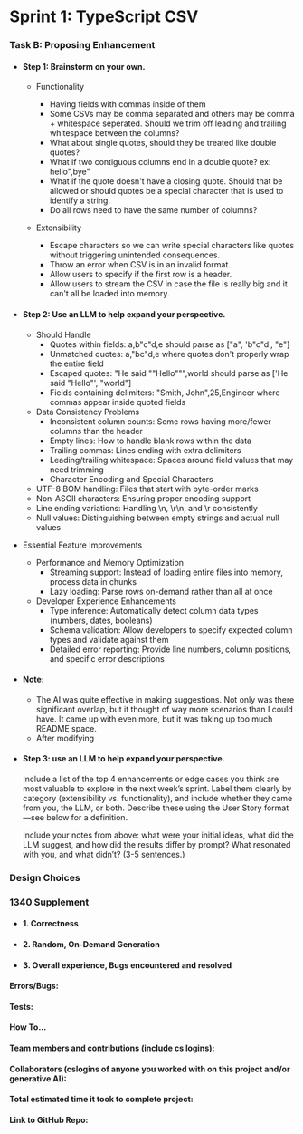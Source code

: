 # Sprint 1: TypeScript CSV

### Task B: Proposing Enhancement

- #### Step 1: Brainstorm on your own.
  - Functionality
    - Having fields with commas inside of them
    - Some CSVs may be comma separated and others may be comma + whitespace seperated. Should we trim off leading and trailing whitespace between the columns?
    - What about single quotes, should they be treated like double quotes?
    - What if two contiguous columns end in a double quote? ex: hello",bye"
    - What if the quote doesn't have a closing quote. Should that be allowed or should quotes be a special character that is used to identify a string.
    - Do all rows need to have the same number of columns?

  - Extensibility
    - Escape characters so we can write special characters like quotes without triggering unintended consequences.
    - Throw an error when CSV is in an invalid format.
    - Allow users to specify if the first row is a header.
    - Allow users to stream the CSV in case the file is really big and it can't all be loaded into memory.
- #### Step 2: Use an LLM to help expand your perspective.
  - Should Handle
    - Quotes within fields: a,b"c"d,e should parse as ["a", 'b"c"d', "e"]
    - Unmatched quotes: a,"bc"d,e where quotes don't properly wrap the entire field
    - Escaped quotes: "He said ""Hello""",world should parse as ['He said "Hello"', "world"]
    - Fields containing delimiters: "Smith, John",25,Engineer where commas appear inside quoted fields
  - Data Consistency Problems
    - Inconsistent column counts: Some rows having more/fewer columns than the header
    - Empty lines: How to handle blank rows within the data
    - Trailing commas: Lines ending with extra delimiters
    - Leading/trailing whitespace: Spaces around field values that may need trimming
    - Character Encoding and Special Characters
  - UTF-8 BOM handling: Files that start with byte-order marks
  - Non-ASCII characters: Ensuring proper encoding support
  - Line ending variations: Handling \n, \r\n, and \r consistently
  - Null values: Distinguishing between empty strings and actual null values
- Essential Feature Improvements
  - Performance and Memory Optimization
    - Streaming support: Instead of loading entire files into memory, process data in chunks
    - Lazy loading: Parse rows on-demand rather than all at once
  - Developer Experience Enhancements
    - Type inference: Automatically detect column data types (numbers, dates, booleans)
    - Schema validation: Allow developers to specify expected column types and validate against them
    - Detailed error reporting: Provide line numbers, column positions, and specific error descriptions

- #### Note:
  - The AI was quite effective in making suggestions. Not only was there significant overlap, but it thought of way more scenarios than I could have. It came up with even more, but it was taking up too much README space.
  - After modifying 

- #### Step 3: use an LLM to help expand your perspective.

    Include a list of the top 4 enhancements or edge cases you think are most valuable to explore in the next week’s sprint. Label them clearly by category (extensibility vs. functionality), and include whether they came from you, the LLM, or both. Describe these using the User Story format—see below for a definition. 

    Include your notes from above: what were your initial ideas, what did the LLM suggest, and how did the results differ by prompt? What resonated with you, and what didn’t? (3-5 sentences.) 

### Design Choices

### 1340 Supplement

- #### 1. Correctness

- #### 2. Random, On-Demand Generation

- #### 3. Overall experience, Bugs encountered and resolved
#### Errors/Bugs:
#### Tests:
#### How To…

#### Team members and contributions (include cs logins):

#### Collaborators (cslogins of anyone you worked with on this project and/or generative AI):
#### Total estimated time it took to complete project:
#### Link to GitHub Repo:  
